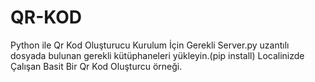 # QR-KOD
Python ile Qr Kod Oluşturucu 
Kurulum İçin Gerekli Server.py uzantılı dosyada bulunan gerekli kütüphaneleri yükleyin.(pip install)
Localinizde Çalışan Basit Bir Qr Kod Oluşturcu örneği.
